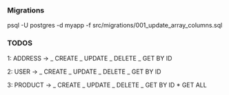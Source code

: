 ### Migrations

psql -U postgres -d myapp -f src/migrations/001_update_array_columns.sql

### TODOS

1: ADDRESS ->
_ CREATE
_ UPDATE
_ DELETE
_ GET BY ID

2: USER ->
_ CREATE
_ UPDATE
_ DELETE
_ GET BY ID

3: PRODUCT ->
_ CREATE
_ UPDATE
_ DELETE
_ GET BY ID \* GET ALL
